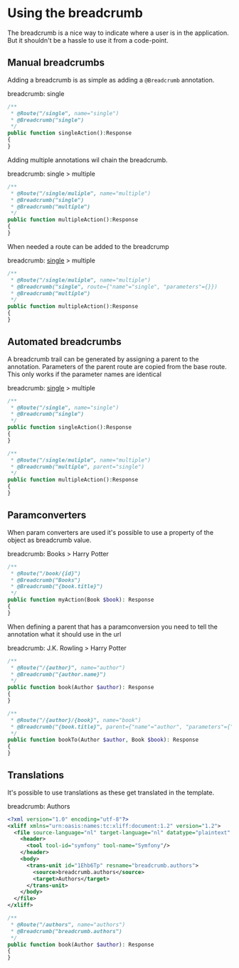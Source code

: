 # Using the breadcrumb

The breadcrumb is a nice way to indicate where a user is in the application. 
But it shouldn't be a hassle to use it from a code-point.

## Manual breadcrumbs
Adding a breadcrumb is as simple as adding a `@Breadcrumb` annotation.

breadcrumb: single
```php
/**
 * @Route("/single", name="single")
 * @Breadcrumb("single")
 */
public function singleAction():Response
{
}
```

Adding multiple annotations wil chain the breadcrumb.

breadcrumb: single > multiple
```php
/**
 * @Route("/single/muliple", name="multiple")
 * @Breadcrumb("single")
 * @Breadcrumb("multiple")
 */
public function multipleAction():Response
{
}
```

When needed a route can be added to the breadcrump

breadcrumb: [single](#) > multiple
```php
/**
 * @Route("/single/muliple", name="multiple")
 * @Breadcrumb("single", route={"name"="single", "parameters"={}})
 * @Breadcrumb("multiple")
 */
public function multipleAction():Response
{
}
```

## Automated breadcrumbs
A breadcrumb trail can be generated by assigning a parent to the annotation.
Parameters of the parent route are copied from the base route. This only works if the parameter names are identical

breadcrumb: [single](#) > multiple
```php
/**
 * @Route("/single", name="single")
 * @Breadcrumb("single")
 */
public function singleAction():Response
{
}

/**
 * @Route("/single/muliple", name="multiple")
 * @Breadcrumb("multiple", parent="single")
 */
public function multipleAction():Response
{
}
```

## Paramconverters
When param converters are used it's possible to use a property of the object as breadcrumb value.

breadcrumb: Books > Harry Potter
```php
/**
 * @Route("/book/{id}")
 * @Breadcrumb("Books")
 * @Breadcrumb("{book.title}")
 */
public function myAction(Book $book): Response
{
}
```

When defining a parent that has a paramconversion you need to tell the annotation what it should use in the url

breadcrumb: J.K. Rowling > Harry Potter
```php
/**
 * @Route("/{author}", name="author")
 * @Breadcrumb("{author.name}")
 */
public function book(Author $author): Response
{
}

/**
 * @Route("/{author}/{book}", name="book")
 * @Breadcrumb("{book.title}", parent={"name"="author", "parameters"={"author"="{author.id}"}})
 */
public function bookTo(Author $author, Book $book): Response
{
}
```

## Translations
It's possible to use translations as these get translated in the template.

breadcrumb: Authors
```xml
<?xml version="1.0" encoding="utf-8"?>
<xliff xmlns="urn:oasis:names:tc:xliff:document:1.2" version="1.2">
  <file source-language="nl" target-language="nl" datatype="plaintext" original="file.ext">
    <header>
      <tool tool-id="symfony" tool-name="Symfony"/>
    </header>
    <body>
      <trans-unit id="1Ehb6Tp" resname="breadcrumb.authors">
        <source>breadcrumb.authors</source>
        <target>Authors</target>
      </trans-unit>
    </body>
  </file>
</xliff>
```

```php
/**
 * @Route("/authors", name="authors")
 * @Breadcrumb("breadcrumb.authors")
 */
public function book(Author $author): Response
{
}
```
